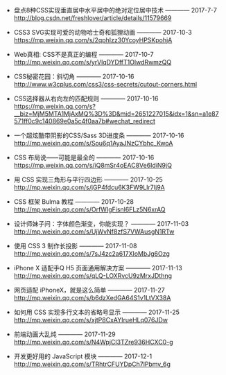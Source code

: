 
- 盘点8种CSS实现垂直居中水平居中的绝对定位居中技术   ———— 2017-7-7  
http://blog.csdn.net/freshlover/article/details/11579669

- CSS3 SVG实现可爱的动物哈士奇和狐狸动画  ———— 2017-10-3  
https://mp.weixin.qq.com/s/2qphIzz30YcoyHPSKpohjA

- Web真相: CSS不是真正的编程  ———— 2017-10-7  
http://mp.weixin.qq.com/s/yrVlqDYDffT1OlwdRwmzQQ

- CSS秘密花园：斜切角   ———— 2017-10-16  
http://www.w3cplus.com/css3/css-secrets/cutout-corners.html

- CSS选择器从右向左的匹配规则 ———— 2017-10-16  
https://mp.weixin.qq.com/s?__biz=MjM5MTA1MjAxMQ%3D%3D&mid=2651227015&idx=1&sn=a1e87571ff0c9c140869e0a5c4f0aa7b#wechat_redirect

- 一个超炫酷带阴影的CSS/Sass 3D进度条  ———— 2017-10-16  
http://mp.weixin.qq.com/s/Sou6q1AyaJNzCYbhc_KwoA

- CSS 布局说——可能是最全的  ———— 2017-10-16  
 https://mp.weixin.qq.com/s/iQ8mSr4oEAC8Ve6IdiN9jQ

- 用 CSS 实现三角形与平行四边形  ———— 2017-10-25  
http://mp.weixin.qq.com/s/jGP4fdcu6K3FW9LIr7Ij9A

- CSS 框架 Bulma 教程  ———— 2017-10-28  
http://mp.weixin.qq.com/s/OrfWIgFisnl6FLz5N6xrAQ

- 设计师妹子问：字体颜色渐变，你能实现？  ———— 2017-11-03  
http://mp.weixin.qq.com/s/UjWvNf8zfS7VWAusgN1RTw

- 使用 CSS 3 制作长投影  ———— 2017-11-08  
http://mp.weixin.qq.com/s/7sJ4zc2a617XloMbJg6Ozg

- iPhone X 适配手Q H5 页面通用解决方案   ———— 2017-11-13  
http://mp.weixin.qq.com/s/qLQ-LOXRvcU9zMrxJDthng

- 网页适配 iPhoneX，就是这么简单 ———— 2017-11-27  
http://mp.weixin.qq.com/s/b6dzXedGA64S1v1LtVX38A

- 如何用 CSS 实现多行文本的省略号显示  ———— 2017-11-25  
http://mp.weixin.qq.com/s/xjtP8CxAYIrueHLq076JDw

- 前端动画大乱炖  ———— 2017-11-29  
http://mp.weixin.qq.com/s/N4WpjCI3TZre936HCXC0-g

- 开发更好用的 JavaScript 模块  ———— 2017-12-1  	
http://mp.weixin.qq.com/s/TRhtrCFUYDpCh7lPbmv_6g
